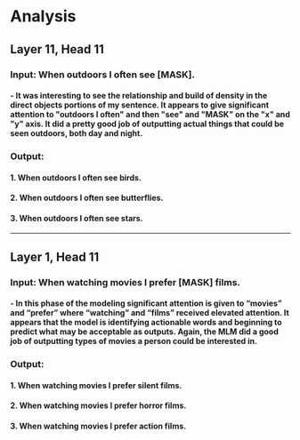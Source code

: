 # Analysis

## Layer 11, Head 11

### Input: When outdoors I often see [MASK].
#### - It was interesting to see the relationship and build of density in the direct objects portions of my sentence. It appears to give significant attention to "outdoors I often" and then "see" and "MASK" on the "x" and "y" axis. It did a pretty good job of outputting actual things that could be seen outdoors, both day and night.

### Output:
#### 1. When outdoors I often see birds.
#### 2. When outdoors I often see butterflies.
#### 3. When outdoors I often see stars.

---

## Layer 1, Head 11

### Input: When watching movies I prefer [MASK] films.
#### - In this phase of the modeling significant attention is given to “movies” and “prefer” where “watching” and “films” received elevated attention. It appears that the model is identifying actionable words and beginning to predict what may be acceptable as outputs. Again, the MLM did a good job of outputting types of movies a person could be interested in. 

### Output:
#### 1. When watching movies I prefer silent films.
#### 2. When watching movies I prefer horror films.
#### 3. When watching movies I prefer action films.
